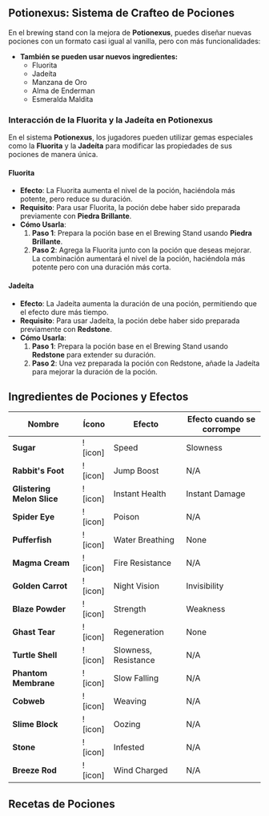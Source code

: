 ## Potionexus: Sistema de Crafteo de Pociones

En el brewing stand con la mejora de **Potionexus**, puedes diseñar nuevas pociones con un formato casi igual al vanilla, pero con más funcionalidades:

- **También se pueden usar nuevos ingredientes:**
  - Fluorita
  - Jadeíta
  - Manzana de Oro
  - Alma de Enderman
  - Esmeralda Maldita

### Interacción de la Fluorita y la Jadeíta en Potionexus

En el sistema **Potionexus**, los jugadores pueden utilizar gemas especiales como la **Fluorita** y la **Jadeíta** para modificar las propiedades de sus pociones de manera única.

#### **Fluorita**
- **Efecto**: La Fluorita aumenta el nivel de la poción, haciéndola más potente, pero reduce su duración.
- **Requisito**: Para usar Fluorita, la poción debe haber sido preparada previamente con **Piedra Brillante**.
- **Cómo Usarla**:
  1. **Paso 1**: Prepara la poción base en el Brewing Stand usando **Piedra Brillante**.
  2. **Paso 2**: Agrega la Fluorita junto con la poción que deseas mejorar. La combinación aumentará el nivel de la poción, haciéndola más potente pero con una duración más corta.

#### **Jadeíta**
- **Efecto**: La Jadeíta aumenta la duración de una poción, permitiendo que el efecto dure más tiempo.
- **Requisito**: Para usar Jadeíta, la poción debe haber sido preparada previamente con **Redstone**.
- **Cómo Usarla**:
  1. **Paso 1**: Prepara la poción base en el Brewing Stand usando **Redstone** para extender su duración.
  2. **Paso 2**: Una vez preparada la poción con Redstone, añade la Jadeíta para mejorar la duración de la poción.

## Ingredientes de Pociones y Efectos

| **Nombre**            | **Ícono** | **Efecto**            | **Efecto cuando se corrompe**    |
|-----------------------|-----------|-----------------------|----------------------------------|
| **Sugar**             | ![icon]   | Speed                  | Slowness                         |
| **Rabbit's Foot**     | ![icon]   | Jump Boost             | N/A                              |
| **Glistering Melon Slice** | ![icon] | Instant Health         | Instant Damage                   |
| **Spider Eye**        | ![icon]   | Poison                 | N/A                              |
| **Pufferfish**        | ![icon]   | Water Breathing        | None                             |
| **Magma Cream**       | ![icon]   | Fire Resistance        | N/A                              |
| **Golden Carrot**     | ![icon]   | Night Vision           | Invisibility                     |
| **Blaze Powder**      | ![icon]   | Strength               | Weakness                         |
| **Ghast Tear**        | ![icon]   | Regeneration           | None                             |
| **Turtle Shell**      | ![icon]   | Slowness, Resistance   | N/A                              |
| **Phantom Membrane**  | ![icon]   | Slow Falling           | N/A                              |
| **Cobweb**            | ![icon]   | Weaving                | N/A                              |
| **Slime Block**       | ![icon]   | Oozing                 | N/A                              |
| **Stone**             | ![icon]   | Infested               | N/A                              |
| **Breeze Rod**        | ![icon]   | Wind Charged           | N/A                              |

## Recetas de Pociones
